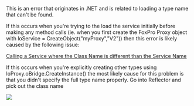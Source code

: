 ﻿This is an error that originates in .NET and is related to loading a type name that can't be found. If this occurs when you're trying to the load the service initially before making any method calls (ie. when you first create the FoxPro Proxy object with loService = CreateObject("myProxy","V2")) then this error is likely caused by the following issue:[Calling a Service where the Class Name is different than the Service Name](vfps://Topic/_35S0NEXVD)If this occurs when you're explicitly creating other types using loProxy.oBridge.CreateInstance() the most likely cause for this problem is that you didn't specify the full type name properly. Go into Reflector and pick out the class name ![](/images/wwDotNetBridge/ReflectorClassName.png)